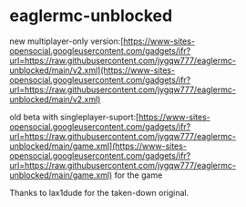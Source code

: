 # eaglermc-unblocked

new multiplayer-only version:[https://www-sites-opensocial.googleusercontent.com/gadgets/ifr?url=https://raw.githubusercontent.com/jygqw777/eaglermc-unblocked/main/v2.xml](https://www-sites-opensocial.googleusercontent.com/gadgets/ifr?url=https://raw.githubusercontent.com/jygqw777/eaglermc-unblocked/main/v2.xml)


old beta with singleplayer-suport:[https://www-sites-opensocial.googleusercontent.com/gadgets/ifr?url=https://raw.githubusercontent.com/jygqw777/eaglermc-unblocked/main/game.xml](https://www-sites-opensocial.googleusercontent.com/gadgets/ifr?url=https://raw.githubusercontent.com/jygqw777/eaglermc-unblocked/main/game.xml) for the game

Thanks to lax1dude for the taken-down original.
